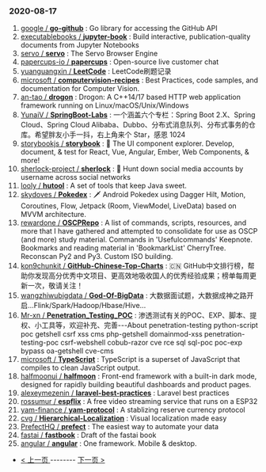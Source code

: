 ### 2020-08-17 
1. [
        google /
**go-github**](https://github.com/google/go-github) : Go library for accessing the GitHub API
1. [
        executablebooks /
**jupyter-book**](https://github.com/executablebooks/jupyter-book) : Build interactive, publication-quality documents from Jupyter Notebooks
1. [
        servo /
**servo**](https://github.com/servo/servo) : The Servo Browser Engine
1. [
        papercups-io /
**papercups**](https://github.com/papercups-io/papercups) : Open-source live customer chat
1. [
        yuanguangxin /
**LeetCode**](https://github.com/yuanguangxin/LeetCode) : LeetCode刷题记录
1. [
        microsoft /
**computervision-recipes**](https://github.com/microsoft/computervision-recipes) : Best Practices, code samples, and documentation for Computer Vision.
1. [
        an-tao /
**drogon**](https://github.com/an-tao/drogon) : Drogon: A C++14/17 based HTTP web application framework running on Linux/macOS/Unix/Windows
1. [
        YunaiV /
**SpringBoot-Labs**](https://github.com/YunaiV/SpringBoot-Labs) : 一个涵盖六个专栏：Spring Boot 2.X、Spring Cloud、Spring Cloud Alibaba、Dubbo、分布式消息队列、分布式事务的仓库。希望胖友小手一抖，右上角来个 Star，感恩 1024
1. [
        storybookjs /
**storybook**](https://github.com/storybookjs/storybook) : 📓 The UI component explorer. Develop, document, & test for React, Vue, Angular, Ember, Web Components, & more!
1. [
        sherlock-project /
**sherlock**](https://github.com/sherlock-project/sherlock) : 🔎 Hunt down social media accounts by username across social networks
1. [
        looly /
**hutool**](https://github.com/looly/hutool) : A set of tools that keep Java sweet.
1. [
        skydoves /
**Pokedex**](https://github.com/skydoves/Pokedex) : 🗡️ Android Pokedex using Dagger Hilt, Motion, Coroutines, Flow, Jetpack (Room, ViewModel, LiveData) based on MVVM architecture.
1. [
        rewardone /
**OSCPRepo**](https://github.com/rewardone/OSCPRepo) : A list of commands, scripts, resources, and more that I have gathered and attempted to consolidate for use as OSCP (and more) study material. Commands in 'Usefulcommands' Keepnote. Bookmarks and reading material in 'BookmarkList' CherryTree. Reconscan Py2 and Py3. Custom ISO building.
1. [
        kon9chunkit /
**GitHub-Chinese-Top-Charts**](https://github.com/kon9chunkit/GitHub-Chinese-Top-Charts) : 🇨🇳 GitHub中文排行榜，帮助你发现高分优秀中文项目、更高效地吸收国人的优秀经验成果；榜单每周更新一次，敬请关注！
1. [
        wangzhiwubigdata /
**God-Of-BigData**](https://github.com/wangzhiwubigdata/God-Of-BigData) : 大数据面试题，大数据成神之路开启...Flink/Spark/Hadoop/Hbase/Hive...
1. [
        Mr-xn /
**Penetration_Testing_POC**](https://github.com/Mr-xn/Penetration_Testing_POC) : 渗透测试有关的POC、EXP、脚本、提权、小工具等，欢迎补充、完善---About penetration-testing python-script poc getshell csrf xss cms php-getshell domainmod-xss penetration-testing-poc csrf-webshell cobub-razor cve rce sql sql-poc poc-exp bypass oa-getshell cve-cms
1. [
        microsoft /
**TypeScript**](https://github.com/microsoft/TypeScript) : TypeScript is a superset of JavaScript that compiles to clean JavaScript output.
1. [
        halfmoonui /
**halfmoon**](https://github.com/halfmoonui/halfmoon) : Front-end framework with a built-in dark mode, designed for rapidly building beautiful dashboards and product pages.
1. [
        alexeymezenin /
**laravel-best-practices**](https://github.com/alexeymezenin/laravel-best-practices) : Laravel best practices
1. [
        rossumur /
**espflix**](https://github.com/rossumur/espflix) : A free video streaming service that runs on a ESP32
1. [
        yam-finance /
**yam-protocol**](https://github.com/yam-finance/yam-protocol) : A stablizing reserve currency protocol
1. [
        cvg /
**Hierarchical-Localization**](https://github.com/cvg/Hierarchical-Localization) : Visual localization made easy
1. [
        PrefectHQ /
**prefect**](https://github.com/PrefectHQ/prefect) : The easiest way to automate your data
1. [
        fastai /
**fastbook**](https://github.com/fastai/fastbook) : Draft of the fastai book
1. [
        angular /
**angular**](https://github.com/angular/angular) : One framework. Mobile & desktop. 

- [ < 上一页 ](https://github.com/able8/github-trending-daily-record/blob/master/2020-08-16.md) -------- [ 下一页 > ](https://github.com/able8/github-trending-daily-record/blob/master/2020-08-18.md)